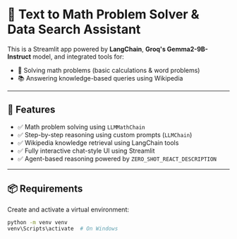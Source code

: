 # 🧮 Text to Math Problem Solver & Data Search Assistant

This is a Streamlit app powered by **LangChain**, **Groq's Gemma2-9B-Instruct** model, and integrated tools for:
- 🔢 Solving math problems (basic calculations & word problems)
- 📚 Answering knowledge-based queries using Wikipedia

---

## 🚀 Features

- ✅ Math problem solving using `LLMMathChain`
- ✅ Step-by-step reasoning using custom prompts (`LLMChain`)
- ✅ Wikipedia knowledge retrieval using LangChain tools
- ✅ Fully interactive chat-style UI using Streamlit
- ✅ Agent-based reasoning powered by `ZERO_SHOT_REACT_DESCRIPTION`

---

## 📦 Requirements

Create and activate a virtual environment:

```bash
python -m venv venv
venv\Scripts\activate  # On Windows
